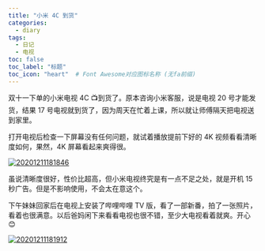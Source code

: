 ```yaml
---
title: "小米 4C 到货"
categories:
  - diary
tags:
  - 日记
  - 电视
toc: false
toc_label: "标题"
toc_icon: "heart"  # Font Awesome对应图标名称 (无fa前缀)	
---
```


双十一下单的小米电视 4C :tv:到货了。原本咨询小米客服，说是电视 20 号才能发货，结果 17 号电视就到货了，因为周天在忙着上课，所以就让师傅隔天把电视送到家里。 

打开电视后检查一下屏幕没有任何问题，就试着播放提前下好的 4K 视频看看清晰度如何，果然，4K 屏幕看起来爽得很。

[![20201211181846](https://cdn.jsdelivr.net/gh/sunete/imghost/img20201211181846.png)](https://cdn.jsdelivr.net/gh/sunete/imghost/img20201211181846.png)

虽说清晰度很好，性价比超高，但小米电视终究是有一点不足之处，就是开机 15 秒广告。但是不影响使用，不会太在意这个。    

下午妹妹回家后在电视上安装了哔哩哔哩 TV 版，看了一部新番，拍了一张照片，看着也很满意。以后爸妈闲下来看看电视也很不错，至少大电视看着就爽。开心 :blush:

[![20201211181912](https://cdn.jsdelivr.net/gh/sunete/imghost/img20201211181912.png)](https://cdn.jsdelivr.net/gh/sunete/imghost/img20201211181912.png)